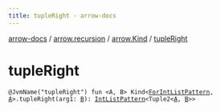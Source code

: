 ```yaml
---
title: tupleRight - arrow-docs
---
```


[arrow-docs](../../index.html) / [arrow.recursion](../index.html) / [arrow.Kind](index.html) / [tupleRight](./tuple-right.html)

# tupleRight

`@JvmName("tupleRight") fun <A, B> Kind<`[`ForIntListPattern`](../-for-int-list-pattern.html)`, `[`A`](tuple-right.html#A)`>.tupleRight(arg1: `[`B`](tuple-right.html#B)`): `[`IntListPattern`](../-int-list-pattern.html)`<Tuple2<`[`A`](tuple-right.html#A)`, `[`B`](tuple-right.html#B)`>>`